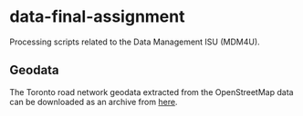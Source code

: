 # data-final-assignment
Processing scripts related to the Data Management ISU (MDM4U).

## Geodata
The Toronto road network geodata extracted from the OpenStreetMap data can be downloaded as an archive from [here](https://drive.google.com/). 